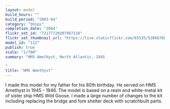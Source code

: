 ```yaml
---
layout: model
build_hours: ""
build_period: "2003-04"
category: "Ships"
completion_date: "2004"
flickr_set_id: "72177720307987118"
flickr_set_thumbnail_url: "https://live.staticflickr.com/65535/52866786718_151e10df60_m.jpg"
model_id: "112"
publish: true
scale: "1/700"
summary: "HMS Amethyst, North Atlantic, 1945

"
title: "HMS Amethyst"
---
```


I made this model for my father for his 80th birthday. He served on HMS Amethyst in 1945 - 1946. The model is based on a resin and white-metal kit of sister ship HMS Wild Goose. I made a large number of changes to the kit including replacing the bridge and fore shelter deck with scratchbuilt parts.
